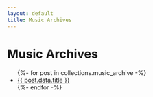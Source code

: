 ```yaml
---
layout: default
title: Music Archives
---
```


# Music Archives

<ul>
{%- for post in collections.music_archive -%}
  <li><a href="{{ post.url }}">{{ post.data.title }}</a></li>
{%- endfor -%}
</ul>